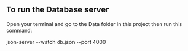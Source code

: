 
## To run the Database server

Open your terminal and go to the Data folder in this project
then run this command:

json-server --watch db.json --port 4000
